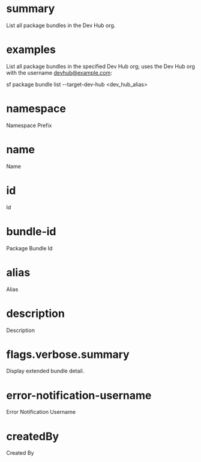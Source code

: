 # summary

List all package bundles in the Dev Hub org.

# examples

List all package bundles in the specified Dev Hub org; uses the Dev Hub org with the username devhub@example.com:

sf package bundle list --target-dev-hub <dev_hub_alias>

# namespace

Namespace Prefix

# name

Name

# id

Id

# bundle-id

Package Bundle Id

# alias

Alias

# description

Description

# flags.verbose.summary

Display extended bundle detail.

# error-notification-username

Error Notification Username

# createdBy

Created By
